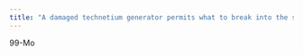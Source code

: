 ```yaml
---
title: "A damaged technetium generator permits what to break into the saline elute?"
---
```

99-Mo

